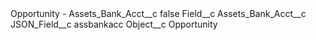 <?xml version="1.0" encoding="UTF-8"?>
<CustomMetadata xmlns="http://soap.sforce.com/2006/04/metadata" xmlns:xsi="http://www.w3.org/2001/XMLSchema-instance" xmlns:xsd="http://www.w3.org/2001/XMLSchema">
    <label>Opportunity - Assets_Bank_Acct__c</label>
    <protected>false</protected>
    <values>
        <field>Field__c</field>
        <value xsi:type="xsd:string">Assets_Bank_Acct__c</value>
    </values>
    <values>
        <field>JSON_Field__c</field>
        <value xsi:type="xsd:string">assbankacc</value>
    </values>
    <values>
        <field>Object__c</field>
        <value xsi:type="xsd:string">Opportunity</value>
    </values>
</CustomMetadata>
